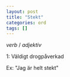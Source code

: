 ```yaml
---
layout: post
title: "Stekt"
categories: ord
tags: []
---
```


*verb* / *adjektiv*

1: Väldigt drogpåverkad

Ex: "Jag är helt stekt"





